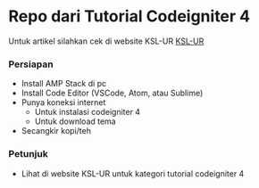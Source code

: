# Repo dari Tutorial Codeigniter 4
Untuk artikel silahkan cek di website KSL-UR
[KSL-UR](https://ksl-ur.or.id)

### Persiapan
* Install AMP Stack di pc
* Install Code Editor (VSCode, Atom, atau Sublime)
* Punya koneksi internet
  - Untuk instalasi codeigniter 4
  - Untuk download tema
* Secangkir kopi/teh

### Petunjuk
* Lihat di website KSL-UR untuk kategori tutorial codeigniter 4
